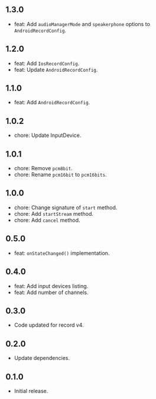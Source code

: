 ## 1.3.0
* feat: Add `audioManagerMode` and `speakerphone` options to `AndroidRecordConfig`.

## 1.2.0
* feat: Add `IosRecordConfig`.
* feat: Update `AndroidRecordConfig`.

## 1.1.0
* feat: Add `AndroidRecordConfig`.

## 1.0.2
* chore: Update InputDevice.

## 1.0.1
* chore: Remove `pcm8bit`.
* chore: Rename `pcm16bit` to `pcm16bits`.

## 1.0.0
* chore: Change signature of `start` method.
* chore: Add `startStream` method.
* chore: Add `cancel` method.

## 0.5.0
* feat: `onStateChanged()` implementation.

## 0.4.0
- feat: Add input devices listing.
- feat: Add number of channels.

## 0.3.0
- Code updated for record v4.

## 0.2.0
- Update dependencies.

## 0.1.0
- Initial release.